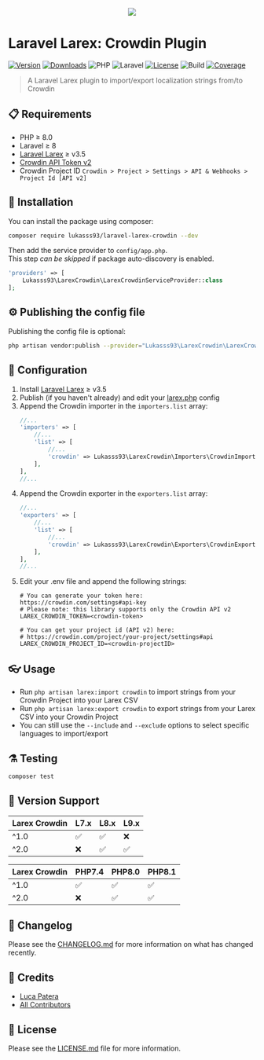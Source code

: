 <p align="center">
    <img style="max-height:400px" src="https://i.imgur.com/yXO1kQC.png"/>
</p>

# Laravel Larex: Crowdin Plugin

[![Version](https://poser.pugx.org/lukasss93/laravel-larex-crowdin/v/stable)](https://packagist.org/packages/lukasss93/laravel-larex-crowdin)
[![Downloads](https://poser.pugx.org/lukasss93/laravel-larex-crowdin/downloads)](https://packagist.org/packages/lukasss93/laravel-larex-crowdin)
![PHP](https://img.shields.io/badge/PHP-%E2%89%A5%208.0-blue)
![Laravel](https://img.shields.io/badge/Laravel-%E2%89%A5%208.0-orange)
[![License](https://poser.pugx.org/lukasss93/laravel-larex-crowdin/license)](https://packagist.org/packages/lukasss93/laravel-larex-crowdin)
![Build](https://img.shields.io/github/workflow/status/Lukasss93/laravel-larex-crowdin/run-tests)
[![Coverage](https://img.shields.io/codecov/c/github/lukasss93/laravel-larex-crowdin?token=7YedNMIso5)](https://codecov.io/gh/Lukasss93/laravel-larex-crowdin)


> A Laravel Larex plugin to import/export localization strings from/to Crowdin

## 📋 Requirements

- PHP ≥ 8.0
- Laravel ≥ 8
- [Laravel Larex](https://github.com/Lukasss93/laravel-larex) ≥ v3.5
- [Crowdin API Token v2](https://crowdin.com/settings#api-key)
- Crowdin Project ID `Crowdin > Project > Settings > API & Webhooks > Project Id [API v2]`

## 🚀 Installation

You can install the package using composer:

```bash
composer require lukasss93/laravel-larex-crowdin --dev
```

Then add the service provider to `config/app.php`.  
This step *can be skipped* if package auto-discovery is enabled.

```php
'providers' => [
    Lukasss93\LarexCrowdin\LarexCrowdinServiceProvider::class
];
```

## ⚙ Publishing the config file

Publishing the config file is optional:

```bash
php artisan vendor:publish --provider="Lukasss93\LarexCrowdin\LarexCrowdinServiceProvider" --tag="larex-crowdin-config"
```

## 🔧 Configuration
1. Install [Laravel Larex](https://github.com/Lukasss93/laravel-larex) ≥ v3.5
2. Publish (if you haven't already) and edit
   your [larex.php](https://github.com/Lukasss93/laravel-larex#-publishing-the-config-file) config
3. Append the Crowdin importer in the `importers.list` array:
    ```php
    //...
    'importers' => [
        //...
        'list' => [
            //...
            'crowdin' => Lukasss93\LarexCrowdin\Importers\CrowdinImporter::class,
        ],
    ],
    //...
    ```
4. Append the Crowdin exporter in the `exporters.list` array:
    ```php
    //...
    'exporters' => [
        //...
        'list' => [
            //...
            'crowdin' => Lukasss93\LarexCrowdin\Exporters\CrowdinExporter::class,
        ],
    ],
    //...
    ```
5. Edit your .env file and append the following strings:
    ```dotenv
    # You can generate your token here: https://crowdin.com/settings#api-key
    # Please note: this library supports only the Crowdin API v2
    LAREX_CROWDIN_TOKEN=<crowdin-token>
    
    # You can get your project id (API v2) here: 
    # https://crowdin.com/project/your-project/settings#api
    LAREX_CROWDIN_PROJECT_ID=<crowdin-projectID>
    ```

## 👓 Usage

- Run `php artisan larex:import crowdin` to import strings from your Crowdin Project into your Larex CSV
- Run `php artisan larex:export crowdin` to export strings from your Larex CSV into your Crowdin Project
- You can still use the `--include` and `--exclude` options to select specific languages to import/export

## ⚗️ Testing

```bash
composer test
```

## 🔰 Version Support

| Larex Crowdin | L7.x | L8.x | L9.x |
|---------------|------|------|------|
| ^1.0          | ✅    | ✅    | ❌    |
| ^2.0          | ❌    | ✅    | ✅    |

| Larex Crowdin | PHP7.4 | PHP8.0 | PHP8.1  |
|---------------|--------|--------|---------|
| ^1.0          | ✅      | ✅      | ✅       |
| ^2.0          | ❌      | ✅      | ✅       |

## 📃 Changelog

Please see the [CHANGELOG.md](CHANGELOG.md) for more information
on what has changed recently.

## 🏅 Credits

- [Luca Patera](https://github.com/Lukasss93)
- [All Contributors](https://github.com/Lukasss93/laravel-larex-crowdin/contributors)

## 📖 License

Please see the [LICENSE.md](LICENSE.md) file for more
information.
